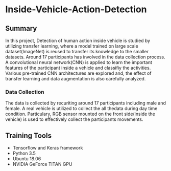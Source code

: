 # Inside-Vehicle-Action-Detection

## Summary
In this project, Detection of human action inside vehicle is studied by utilizing transfer learning, where a model trained on large scale dataset(ImageNet) is reused to transfer its knowledge to the smaller datasets. Around 17 participants has involved in the data collection process. A convolutional neural network(CNN) is applied to learn the important features of the participant inside a vehicle and classifiy the activities. Various pre-trained CNN architectures are explored and, the effect of transfer learning and data augmentation is also carefully analyzed. 

### Data Collection 
The data is collected by recuriting around 17 participants including male and female. A real vehicle is utilized to collect the all thedata during day time condition. Particulary, RGB sensor mounted on the front side(inside the vehicle) is used to effectively collect the participants movements. 

## Training Tools 
- Tensorflow and Keras framework 
- Python 3.5
- Ubuntu 18.06
- NVIDIA GeForce TITAN GPU
